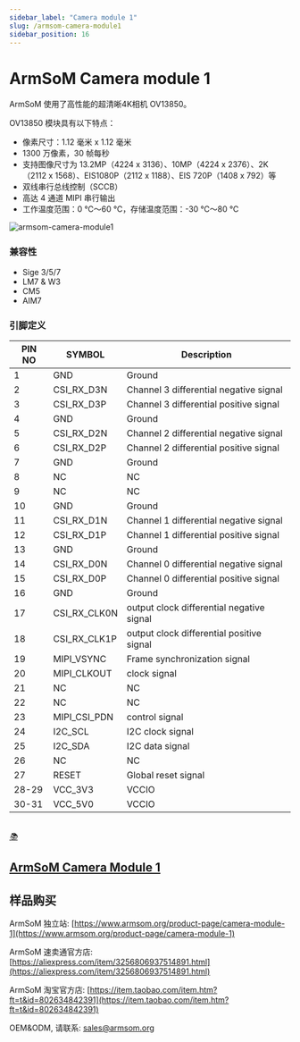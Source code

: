 ```yaml
---
sidebar_label: "Camera module 1"
slug: /armsom-camera-module1
sidebar_position: 16
---
```


# ArmSoM Camera module 1

ArmSoM 使用了高性能的超清晰4K相机 OV13850。

OV13850 模块具有以下特点：
* 像素尺寸：1.12 毫米 x 1.12 毫米
* 1300 万像素，30 帧每秒
* 支持图像尺寸为 13.2MP（4224 x 3136）、10MP（4224 x 2376）、2K（2112 x 1568）、EIS1080P（2112 x 1188）、EIS 720P（1408 x 792）等
* 双线串行总线控制（SCCB）
* 高达 4 通道 MIPI 串行输出
* 工作温度范围：0 ℃～60 ℃，存储温度范围：-30 ℃～80 ℃

![armsom-camera-module1](/img/accessories/armsom-camera-module1.png)

### 兼容性
- Sige 3/5/7
- LM7 & W3
- CM5
- AIM7

### 引脚定义
|PIN NO| SYMBOL| Description |
| -------- | ----------- | ----------- |
|1| GND| Ground
|2| CSI_RX_D3N| Channel 3 differential negative signal
|3| CSI_RX_D3P| Channel 3 differential positive signal
|4| GND| Ground 
|5| CSI_RX_D2N| Channel 2 differential negative signal
|6| CSI_RX_D2P| Channel 2 differential positive signal
|7| GND |Ground 
|8| NC | NC
|9| NC | NC
|10| GND| Ground 
|11| CSI_RX_D1N | Channel 1 differential negative signal
|12| CSI_RX_D1P |Channel 1 differential positive signal
|13| GND| Ground 
|14| CSI_RX_D0N |Channel 0 differential negative signal 
|15| CSI_RX_D0P| Channel 0 differential positive signal
|16| GND| Ground 
|17| CSI_RX_CLK0N|output clock differential negative signal
|18| CSI_RX_CLK1P|output clock differential positive signal
|19| MIPI_VSYNC| Frame synchronization signal
|20| MIPI_CLKOUT |clock signal
|21| NC | NC
|22| NC | NC
|23| MIPI_CSI_PDN| control signal
|24| I2C_SCL| I2C clock signal
|25| I2C_SDA| I2C data signal 
|26|  NC | NC
|27| RESET| Global reset signal
|28-29| VCC_3V3 |VCCIO 
|30-31| VCC_5V0 |VCCIO 
<br/>
<div class="cards">
    <a href="https://pan.baidu.com/s/1fxOL8wt1ZGHRL4MsrtnOQg?pwd=arms" class="card-link">
        <div class="card">
            <div class="icon">
                <i>📚</i>
            </div>
            <div class="content">
                <h2>ArmSoM Camera Module 1</h2>
            </div>
        </div>
    </a>
</div>


## 样品购买
ArmSoM 独立站: [https://www.armsom.org/product-page/camera-module-1](https://www.armsom.org/product-page/camera-module-1)
 
ArmSoM 速卖通官方店: [https://aliexpress.com/item/3256806937514891.html](https://aliexpress.com/item/3256806937514891.html) 

ArmSoM 淘宝官方店: [https://item.taobao.com/item.htm?ft=t&id=802634842391](https://item.taobao.com/item.htm?ft=t&id=802634842391)

OEM&ODM,  请联系: sales@armsom.org